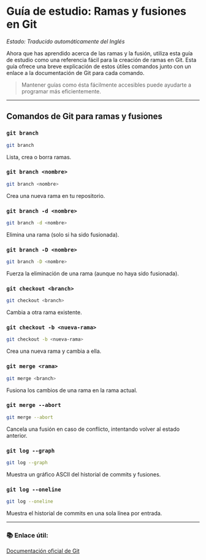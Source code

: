 
# Guía de estudio: Ramas y fusiones en Git

_Estado: Traducido automáticamente del Inglés_

Ahora que has aprendido acerca de las ramas y la fusión, utiliza esta guía de estudio como una referencia fácil para la creación de ramas en Git. Esta guía ofrece una breve explicación de estos útiles comandos junto con un enlace a la documentación de Git para cada comando.

> Mantener guías como ésta fácilmente accesibles puede ayudarte a programar más eficientemente.

---

## Comandos de Git para ramas y fusiones

### `git branch`

```bash
git branch
```
Lista, crea o borra ramas.

### `git branch <nombre>`

```bash
git branch <nombre>
```
Crea una nueva rama en tu repositorio.

### `git branch -d <nombre>`

```bash
git branch -d <nombre>
```
Elimina una rama (solo si ha sido fusionada).

### `git branch -D <nombre>`

```bash
git branch -D <nombre>
```
Fuerza la eliminación de una rama (aunque no haya sido fusionada).

### `git checkout <branch>`

```bash
git checkout <branch>
```
Cambia a otra rama existente.

### `git checkout -b <nueva-rama>`

```bash
git checkout -b <nueva-rama>
```
Crea una nueva rama y cambia a ella.

### `git merge <rama>`

```bash
git merge <branch>
```
Fusiona los cambios de una rama en la rama actual.

### `git merge --abort`

```bash
git merge --abort
```
Cancela una fusión en caso de conflicto, intentando volver al estado anterior.

### `git log --graph`

```bash
git log --graph
```
Muestra un gráfico ASCII del historial de commits y fusiones.

### `git log --oneline`

```bash
git log --oneline
```
Muestra el historial de commits en una sola línea por entrada.

---

### 📚 Enlace útil:
[Documentación oficial de Git](https://git-scm.com/doc)
